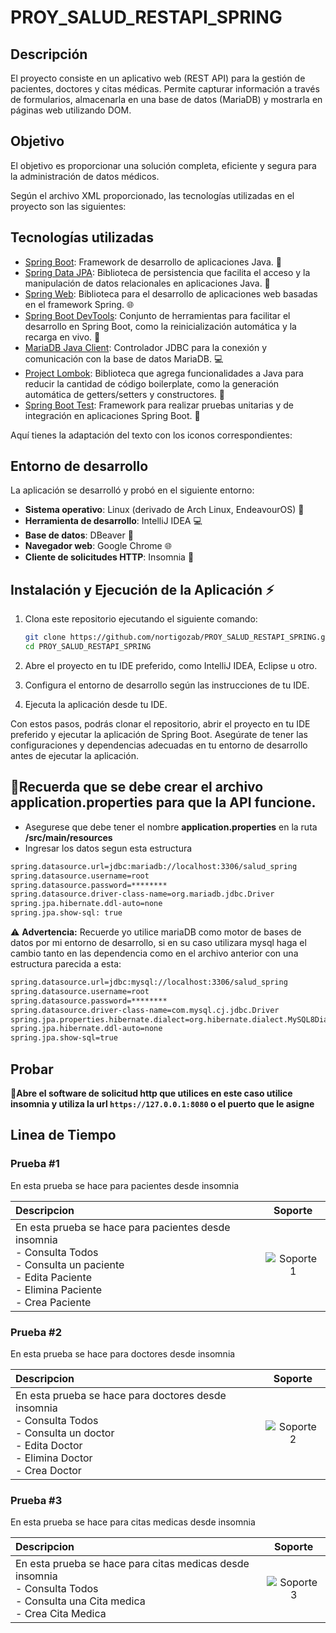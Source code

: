# PROY_SALUD_RESTAPI_SPRING

## Descripción
El proyecto consiste en un aplicativo web (REST API) para la gestión de pacientes, doctores y citas médicas. Permite capturar información a través de formularios, almacenarla en una base de datos (MariaDB) y mostrarla en páginas web utilizando DOM.

## Objetivo
El objetivo es proporcionar una solución completa, eficiente y segura para la administración de datos médicos.

Según el archivo XML proporcionado, las tecnologías utilizadas en el proyecto son las siguientes:

## Tecnologías utilizadas
- [Spring Boot](https://spring.io/projects/spring-boot): Framework de desarrollo de aplicaciones Java. <i class="fab fa-java"></i> :rocket:
- [Spring Data JPA](https://spring.io/projects/spring-data-jpa): Biblioteca de persistencia que facilita el acceso y la manipulación de datos relacionales en aplicaciones Java. <i class="fas fa-database"></i> :floppy_disk:
- [Spring Web](https://spring.io/projects/spring-web): Biblioteca para el desarrollo de aplicaciones web basadas en el framework Spring. <i class="fab fa-spring"></i> :globe_with_meridians:
- [Spring Boot DevTools](https://docs.spring.io/spring-boot/docs/current/reference/html/using-spring-boot.html#using-boot-devtools): Conjunto de herramientas para facilitar el desarrollo en Spring Boot, como la reinicialización automática y la recarga en vivo. <i class="fas fa-tools"></i> :wrench:
- [MariaDB Java Client](https://mariadb.com/kb/en/mariadb-connector-j/): Controlador JDBC para la conexión y comunicación con la base de datos MariaDB. <i class="fas fa-database"></i> :computer:
- [Project Lombok](https://projectlombok.org/): Biblioteca que agrega funcionalidades a Java para reducir la cantidad de código boilerplate, como la generación automática de getters/setters y constructores. <i class="fab fa-java"></i> :bookmark:
- [Spring Boot Test](https://docs.spring.io/spring-boot/docs/current/reference/html/features.html#features.testing.spring-boot-applications.testing-autoconfigured-tests): Framework para realizar pruebas unitarias y de integración en aplicaciones Spring Boot. <i class="fas fa-vial"></i> :microscope:


Aquí tienes la adaptación del texto con los iconos correspondientes:

## Entorno de desarrollo

La aplicación se desarrolló y probó en el siguiente entorno:

- **Sistema operativo**: <i class="fab fa-linux"></i> Linux (derivado de Arch Linux, EndeavourOS) :penguin:
- **Herramienta de desarrollo**: <i class="fab fa-java"></i> IntelliJ IDEA :computer:
- **Base de datos**: <i class="fas fa-database"></i> DBeaver :floppy_disk:
- **Navegador web**: <i class="fab fa-chrome"></i> Google Chrome :globe_with_meridians:
- **Cliente de solicitudes HTTP**: <i class="fab fa-insomnia"></i> Insomnia :link:

## Instalación y Ejecución de la Aplicación :zap:

1. Clona este repositorio ejecutando el siguiente comando:

   ```bash
   git clone https://github.com/nortigozab/PROY_SALUD_RESTAPI_SPRING.git
   cd PROY_SALUD_RESTAPI_SPRING
   ```

2. Abre el proyecto en tu IDE preferido, como IntelliJ IDEA, Eclipse u otro.

3. Configura el entorno de desarrollo según las instrucciones de tu IDE.

4. Ejecuta la aplicación desde tu IDE.

Con estos pasos, podrás clonar el repositorio, abrir el proyecto en tu IDE preferido y ejecutar la aplicación de Spring Boot. Asegúrate de tener las configuraciones y dependencias adecuadas en tu entorno de desarrollo antes de ejecutar la aplicación.

## :key:Recuerda que se debe crear el archivo **application.properties** para que la API funcione.

- Asegurese que debe tener el nombre **application.properties** en la ruta **/src/main/resources**
- Ingresar los datos segun esta estructura

```bash
spring.datasource.url=jdbc:mariadb://localhost:3306/salud_spring
spring.datasource.username=root
spring.datasource.password=********
spring.datasource.driver-class-name=org.mariadb.jdbc.Driver
spring.jpa.hibernate.ddl-auto=none
spring.jpa.show-sql: true
```
:warning: **Advertencia:** Recuerde yo utilice mariaDB como motor de bases de datos por mi entorno de desarrollo, si en su caso utilizara mysql haga el cambio tanto en las dependencia como en el archivo anterior con una estructura parecida a esta:
```bash
spring.datasource.url=jdbc:mysql://localhost:3306/salud_spring
spring.datasource.username=root
spring.datasource.password=********
spring.datasource.driver-class-name=com.mysql.cj.jdbc.Driver
spring.jpa.properties.hibernate.dialect=org.hibernate.dialect.MySQL8Dialect
spring.jpa.hibernate.ddl-auto=none
spring.jpa.show-sql=true
```
## Probar

**🎉Abre el software de solicitud http que utilices en este caso utilice **insomnia** y utiliza la url `https://127.0.0.1:8080` o el puerto que le asigne**


## Linea de Tiempo



### Prueba #1

En esta prueba se hace  para pacientes desde insomnia

| Descripcion                                                                                                                                                            |                   Soporte                   |
|:-----------------------------------------------------------------------------------------------------------------------------------------------------------------------| :-----------------------------------------: |
| En esta prueba se hace  para pacientes desde insomnia<br/> - Consulta Todos<br/>- Consulta un paciente<br/>- Edita Paciente<br/>- Elimina Paciente<br/>- Crea Paciente | ![Soporte 1](./img/1.gif?raw=true "import") |

### Prueba #2

En esta prueba se hace para doctores desde insomnia

| Descripcion                                                                                                                                                 |                   Soporte                   |
|:------------------------------------------------------------------------------------------------------------------------------------------------------------|:-------------------------------------------:|
| En esta prueba se hace para doctores desde insomnia<br/>- Consulta Todos<br/>- Consulta un doctor<br/>- Edita Doctor<br/>- Elimina Doctor<br/>- Crea Doctor | ![Soporte 2](./img/2.gif?raw=true "import") |

### Prueba #3

En esta prueba se hace para citas medicas desde insomnia

| Descripcion                                                                                                                                             |                   Soporte                   |
|:--------------------------------------------------------------------------------------------------------------------------------------------------------|:-------------------------------------------:|
| En esta prueba se hace para citas medicas desde insomnia<br/>- Consulta Todos<br/>- Consulta una Cita medica<br/>- Crea Cita Medica | ![Soporte 3](./img/3.gif?raw=true "import") |